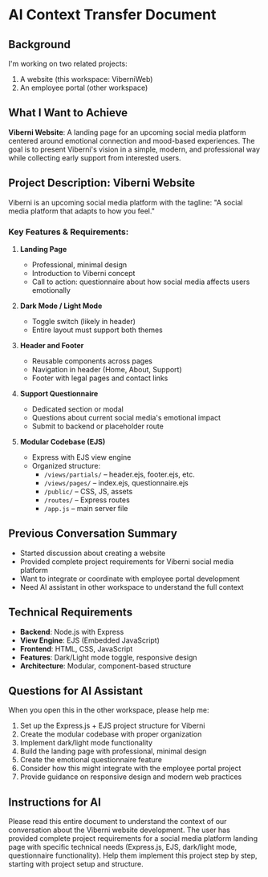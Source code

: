# AI Context Transfer Document

## Background
I'm working on two related projects:
1. A website (this workspace: ViberniWeb)
2. An employee portal (other workspace)

## What I Want to Achieve
**Viberni Website**: A landing page for an upcoming social media platform centered around emotional connection and mood-based experiences. The goal is to present Viberni's vision in a simple, modern, and professional way while collecting early support from interested users.

## Project Description: Viberni Website
Viberni is an upcoming social media platform with the tagline: "A social media platform that adapts to how you feel."

### Key Features & Requirements:

1. **Landing Page**
   - Professional, minimal design
   - Introduction to Viberni concept
   - Call to action: questionnaire about how social media affects users emotionally

2. **Dark Mode / Light Mode**
   - Toggle switch (likely in header)
   - Entire layout must support both themes

3. **Header and Footer**
   - Reusable components across pages
   - Navigation in header (Home, About, Support)
   - Footer with legal pages and contact links

4. **Support Questionnaire**
   - Dedicated section or modal
   - Questions about current social media's emotional impact
   - Submit to backend or placeholder route

5. **Modular Codebase (EJS)**
   - Express with EJS view engine
   - Organized structure:
     - `/views/partials/` – header.ejs, footer.ejs, etc.
     - `/views/pages/` – index.ejs, questionnaire.ejs
     - `/public/` – CSS, JS, assets
     - `/routes/` – Express routes
     - `/app.js` – main server file

## Previous Conversation Summary
- Started discussion about creating a website
- Provided complete project requirements for Viberni social media platform
- Want to integrate or coordinate with employee portal development
- Need AI assistant in other workspace to understand the full context

## Technical Requirements
- **Backend**: Node.js with Express
- **View Engine**: EJS (Embedded JavaScript)
- **Frontend**: HTML, CSS, JavaScript
- **Features**: Dark/Light mode toggle, responsive design
- **Architecture**: Modular, component-based structure

## Questions for AI Assistant
When you open this in the other workspace, please help me:
1. Set up the Express.js + EJS project structure for Viberni
2. Create the modular codebase with proper organization
3. Implement dark/light mode functionality
4. Build the landing page with professional, minimal design
5. Create the emotional questionnaire feature
6. Consider how this might integrate with the employee portal project
7. Provide guidance on responsive design and modern web practices

## Instructions for AI
Please read this entire document to understand the context of our conversation about the Viberni website development. The user has provided complete project requirements for a social media platform landing page with specific technical needs (Express.js, EJS, dark/light mode, questionnaire functionality). Help them implement this project step by step, starting with project setup and structure.
